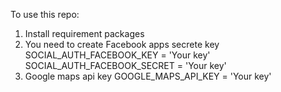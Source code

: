 To use this repo:
  1. Install requirement packages
  2. You need to create Facebook apps secrete key
      SOCIAL_AUTH_FACEBOOK_KEY = 'Your key'
      SOCIAL_AUTH_FACEBOOK_SECRET = 'Your key'
  3. Google maps api key
      GOOGLE_MAPS_API_KEY = 'Your key'
